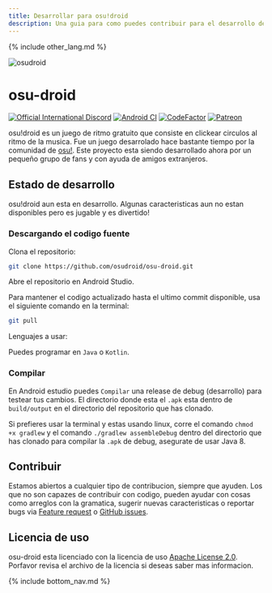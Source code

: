 ```yaml
---
title: Desarrollar para osu!droid
description: Una guia para como puedes contribuir para el desarrollo de osu!droid.
---
```


{% include other_lang.md %}

![osudroid](https://cdn.discordapp.com/attachments/259754869626241024/844308468327514152/BannerGithub.png)

#  osu-droid
[![Official International Discord](https://discordapp.com/api/guilds/316545691545501706/widget.png?style=shield)](https://discord.gg/nyD92cE)
[![Android CI](https://github.com/osudroid/osu-droid/workflows/Android%20CI/badge.svg?branch=master)](https://github.com/osudroid/osu-droid/actions?query=workflow%3A"Android+CI")
[![CodeFactor](https://www.codefactor.io/repository/github/osudroid/osu-droid/badge)](https://www.codefactor.io/repository/github/osudroid/osu-droid)
[![Patreon](https://cdn.discordapp.com/attachments/259754869626241024/844311810211708928/Patreon.png)](https://www.patreon.com/osudroid)

osu!droid es un juego de ritmo gratuito que consiste en clickear circulos al ritmo de la musica. Fue un juego desarrolado hace bastante tiempo por la comunidad de [osu!](https://osu.ppy.sh/home). Este proyecto esta siendo desarrollado ahora por un pequeño grupo de fans y con ayuda de amigos extranjeros.

## Estado de desarrollo

osu!droid aun esta en desarrollo. Algunas caracteristicas aun no estan disponibles pero es jugable y es divertido!

### Descargando el codigo fuente

Clona el repositorio:

```sh
git clone https://github.com/osudroid/osu-droid.git
```
Abre el repositorio en Android Studio.

Para mantener el codigo actualizado hasta el ultimo commit disponible, usa el siguiente comando en la terminal:

```sh
git pull
```
Lenguajes a usar:

Puedes programar en `Java` o `Kotlin`.

### Compilar

En Android estudio puedes `Compilar` una release de debug (desarrollo) para testear tus cambios. El directorio donde esta el `.apk` esta dentro de `build/output` en el directorio del repositorio que has clonado.

Si prefieres usar la terminal y estas usando linux, corre el comando `chmod +x gradlew` y el comando `./gradlew assembleDebug` dentro del directorio que has clonado para compilar la `.apk` de debug, asegurate de usar Java 8.

## Contribuir

Estamos abiertos a cualquier tipo de contribucion, siempre que ayuden. Los que no son capazes de contribuir con codigo, pueden ayudar con cosas como arreglos con la gramatica, sugerir nuevas caracteristicas o reportar bugs via [Feature request](https://github.com/osudroid/osu-droid/issues/11) o [GitHub issues](https://github.com/osudroid/osu-droid/issues).

## Licencia de uso

osu-droid esta licenciado con la licencia de uso [Apache License 2.0](https://opensource.org/licenses/Apache-2.0). Porfavor revisa el archivo de la licencia si deseas saber mas informacion.

{% include bottom_nav.md %}